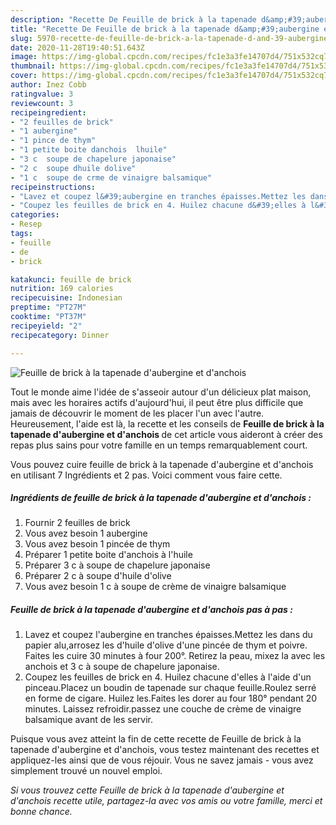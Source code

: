 ```yaml
---
description: "Recette De Feuille de brick à la tapenade d&amp;#39;aubergine et d&amp;#39;anchois"
title: "Recette De Feuille de brick à la tapenade d&amp;#39;aubergine et d&amp;#39;anchois"
slug: 5970-recette-de-feuille-de-brick-a-la-tapenade-d-and-39-aubergine-et-d-and-39-anchois
date: 2020-11-28T19:40:51.643Z
image: https://img-global.cpcdn.com/recipes/fc1e3a3fe14707d4/751x532cq70/feuille-de-brick-a-la-tapenade-daubergine-et-danchois-photo-principale-de-la-recette.jpg
thumbnail: https://img-global.cpcdn.com/recipes/fc1e3a3fe14707d4/751x532cq70/feuille-de-brick-a-la-tapenade-daubergine-et-danchois-photo-principale-de-la-recette.jpg
cover: https://img-global.cpcdn.com/recipes/fc1e3a3fe14707d4/751x532cq70/feuille-de-brick-a-la-tapenade-daubergine-et-danchois-photo-principale-de-la-recette.jpg
author: Inez Cobb
ratingvalue: 3
reviewcount: 3
recipeingredient:
- "2 feuilles de brick"
- "1 aubergine"
- "1 pince de thym"
- "1 petite boite danchois  lhuile"
- "3 c  soupe de chapelure japonaise"
- "2 c  soupe dhuile dolive"
- "1 c  soupe de crme de vinaigre balsamique"
recipeinstructions:
- "Lavez et coupez l&#39;aubergine en tranches épaisses.Mettez les dans du papier alu,arrosez les d&#39;huile d&#39;olive d&#39;une pincée de thym et poivre. Faites les cuire 30 minutes à four 200°. Retirez la peau, mixez la avec les anchois et 3 c à soupe de chapelure japonaise."
- "Coupez les feuilles de brick en 4. Huilez chacune d&#39;elles à l&#39;aide d&#39;un pinceau.Placez un boudin de tapenade sur chaque feuille.Roulez serré en forme de cigare. Huilez les.Faites les dorer au four 180° pendant 20 minutes. Laissez refroidir.passez une couche de crème de vinaigre balsamique avant de les servir."
categories:
- Resep
tags:
- feuille
- de
- brick

katakunci: feuille de brick 
nutrition: 169 calories
recipecuisine: Indonesian
preptime: "PT27M"
cooktime: "PT37M"
recipeyield: "2"
recipecategory: Dinner

---
```



![Feuille de brick à la tapenade d&#39;aubergine et d&#39;anchois](https://img-global.cpcdn.com/recipes/fc1e3a3fe14707d4/751x532cq70/feuille-de-brick-a-la-tapenade-daubergine-et-danchois-photo-principale-de-la-recette.jpg)

Tout le monde aime l'idée de s'asseoir autour d'un délicieux plat maison, mais avec les horaires actifs d'aujourd'hui, il peut être plus difficile que jamais de découvrir le moment de les placer l'un avec l'autre. Heureusement, l'aide est là, la recette et les conseils de <strong> Feuille de brick à la tapenade d&#39;aubergine et d&#39;anchois </strong> de cet article vous aideront à créer des repas plus sains pour votre famille en un temps remarquablement court.

<!--inarticleads1-->

Vous pouvez cuire feuille de brick à la tapenade d&#39;aubergine et d&#39;anchois en utilisant 7 Ingrédients et 2 pas. Voici comment vous faire cette.

##### Ingrédients de feuille de brick à la tapenade d&#39;aubergine et d&#39;anchois :

1. Fournir 2 feuilles de brick
1. Vous avez besoin 1 aubergine
1. Vous avez besoin 1 pincée de thym
1. Préparer 1 petite boite d&#39;anchois à l&#39;huile
1. Préparer 3 c à soupe de chapelure japonaise
1. Préparer 2 c à soupe d&#39;huile d&#39;olive
1. Vous avez besoin 1 c à soupe de crème de vinaigre balsamique




<!--inarticleads2-->

##### Feuille de brick à la tapenade d&#39;aubergine et d&#39;anchois pas à pas :

1. Lavez et coupez l&#39;aubergine en tranches épaisses.Mettez les dans du papier alu,arrosez les d&#39;huile d&#39;olive d&#39;une pincée de thym et poivre. Faites les cuire 30 minutes à four 200°. Retirez la peau, mixez la avec les anchois et 3 c à soupe de chapelure japonaise.
1. Coupez les feuilles de brick en 4. Huilez chacune d&#39;elles à l&#39;aide d&#39;un pinceau.Placez un boudin de tapenade sur chaque feuille.Roulez serré en forme de cigare. Huilez les.Faites les dorer au four 180° pendant 20 minutes. Laissez refroidir.passez une couche de crème de vinaigre balsamique avant de les servir.




<!--inarticleads1-->

<p>
Puisque vous avez atteint la fin de cette recette de Feuille de brick à la tapenade d&#39;aubergine et d&#39;anchois, vous testez maintenant des recettes et appliquez-les ainsi que de vous réjouir. Vous ne savez jamais - vous avez simplement trouvé un nouvel emploi.
</p>

<p>
<i>Si vous trouvez cette Feuille de brick à la tapenade d&#39;aubergine et d&#39;anchois recette utile, partagez-la avec vos amis ou votre famille, merci et bonne chance.</i>
</p>
